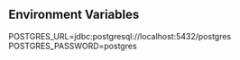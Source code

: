 ## Environment Variables

POSTGRES_URL=jdbc:postgresql://localhost:5432/postgres
POSTGRES_PASSWORD=postgres